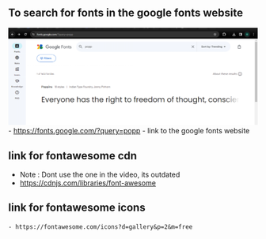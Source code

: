 ## To search for  fonts in the google fonts website

![alt text](image.png)
    - https://fonts.google.com/?query=popp
    - link to the google fonts website


## link for fontawesome cdn    
- Note : Dont use the  one in the  video, its outdated
- https://cdnjs.com/libraries/font-awesome

## link for fontawesome icons
    - https://fontawesome.com/icons?d=gallery&p=2&m=free